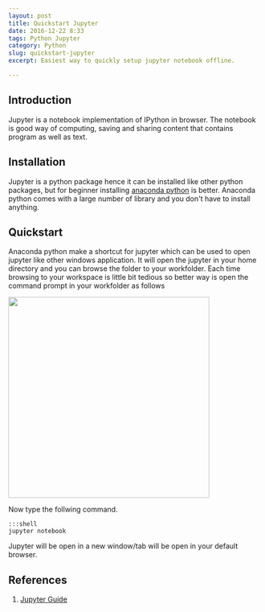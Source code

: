 ```yaml
---
layout: post
title: Quickstart Jupyter
date: 2016-12-22 8:33
tags: Python Jupyter
category: Python
slug: quickstart-jupyter
excerpt: Easiest way to quickly setup jupyter notebook offline.

---
```


## Introduction 

Jupyter is a notebook implementation of IPython in browser. The notebook is good way of computing, saving and sharing content that contains program as well as text. 

## Installation 

Jupyter is a python package hence it can be installed like other python packages, but for beginner installing [anaconda python](https://www.continuum.io/downloads) is better. Anaconda python comes with a large number of library and you don't have to install anything.  

## Quickstart

Anaconda python make a shortcut for jupyter which can be used to open jupyter like other windows application. It will open the jupyter in your home directory and you can browse the folder to your workfolder. Each time browsing to your workspace is little bit tedious so better way is open the command prompt in your workfolder as follows

<img src='..\images\open-cmd.gif' rel='drawing' width='400'>

Now type the follwing command. 

    :::shell
    jupyter notebook

Jupyter will be open in a new window/tab will be open in your default browser.  

## References

1. [Jupyter Guide](https://jupyter-notebook-beginner-guide.readthedocs.io/en/latest/)
